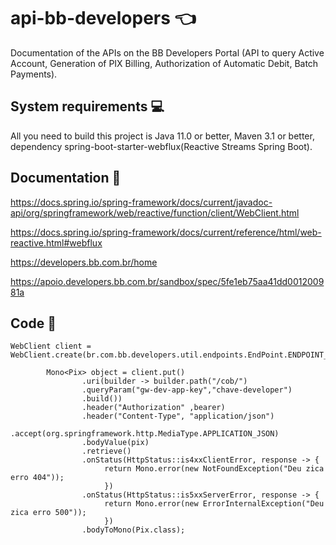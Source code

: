 # api-bb-developers :point_left:

Documentation of the APIs on the BB Developers Portal (API to query Active Account, Generation of PIX Billing, Authorization of Automatic Debit, Batch Payments).

System requirements :computer:
-------------------

All you need to build this project is Java 11.0 or better, Maven 3.1 or better, dependency spring-boot-starter-webflux(Reactive Streams Spring Boot).

Documentation :open_book:
-------------------

https://docs.spring.io/spring-framework/docs/current/javadoc-api/org/springframework/web/reactive/function/client/WebClient.html

https://docs.spring.io/spring-framework/docs/current/reference/html/web-reactive.html#webflux

https://developers.bb.com.br/home

https://apoio.developers.bb.com.br/sandbox/spec/5fe1eb75aa41dd001200981a

Code :thinking:
-------------------------
```
WebClient client = WebClient.create(br.com.bb.developers.util.endpoints.EndPoint.ENDPOINT_PIX_COBRANCA);
		
		Mono<Pix> object = client.put()
				.uri(builder -> builder.path("/cob/")
				.queryParam("gw-dev-app-key","chave-developer")
				.build())
				.header("Authorization" ,bearer)
				.header("Content-Type", "application/json")
				.accept(org.springframework.http.MediaType.APPLICATION_JSON)
				.bodyValue(pix)
				.retrieve()
				.onStatus(HttpStatus::is4xxClientError, response -> {
	                 return Mono.error(new NotFoundException("Deu zica erro 404"));
	                 })
				.onStatus(HttpStatus::is5xxServerError, response -> {
	                 return Mono.error(new ErrorInternalException("Deu zica erro 500"));
	                 })
				.bodyToMono(Pix.class);

```
